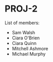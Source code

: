 # PROJ-2

List of members:
- Sam Walsh
- Ciara O'Brien
- Ciara Quinn
- Mitchell Ashmore
- Michael Murphy
